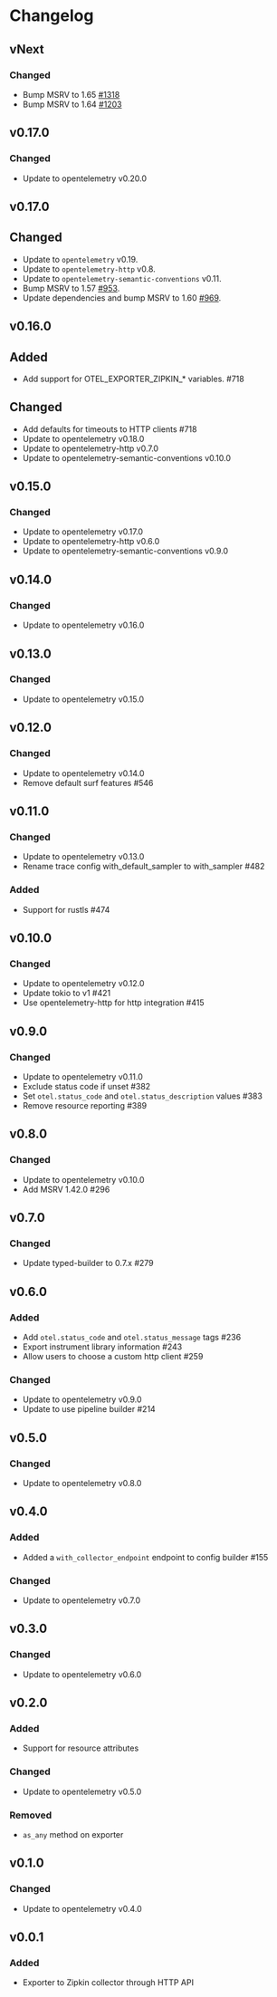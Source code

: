 # Changelog

## vNext

### Changed

- Bump MSRV to 1.65 [#1318](https://github.com/open-telemetry/opentelemetry-rust/pull/1318)
- Bump MSRV to 1.64 [#1203](https://github.com/open-telemetry/opentelemetry-rust/pull/1203)

## v0.17.0

### Changed

- Update to opentelemetry v0.20.0

## v0.17.0

## Changed
- Update to `opentelemetry` v0.19.
- Update to `opentelemetry-http` v0.8.
- Update to `opentelemetry-semantic-conventions` v0.11.
- Bump MSRV to 1.57 [#953](https://github.com/open-telemetry/opentelemetry-rust/pull/953).
- Update dependencies and bump MSRV to 1.60 [#969](https://github.com/open-telemetry/opentelemetry-rust/pull/969).

## v0.16.0

## Added

- Add support for OTEL_EXPORTER_ZIPKIN_* variables. #718

## Changed

- Add defaults for timeouts to HTTP clients #718
- Update to opentelemetry v0.18.0
- Update to opentelemetry-http v0.7.0
- Update to opentelemetry-semantic-conventions v0.10.0

## v0.15.0

### Changed

- Update to opentelemetry v0.17.0
- Update to opentelemetry-http v0.6.0
- Update to opentelemetry-semantic-conventions v0.9.0

## v0.14.0

### Changed

- Update to opentelemetry v0.16.0

## v0.13.0

### Changed

- Update to opentelemetry v0.15.0

## v0.12.0

### Changed

- Update to opentelemetry v0.14.0
- Remove default surf features #546

## v0.11.0
### Changed
- Update to opentelemetry v0.13.0
- Rename trace config with_default_sampler to with_sampler #482

### Added
- Support for rustls #474

## v0.10.0

### Changed
- Update to opentelemetry v0.12.0
- Update tokio to v1 #421
- Use opentelemetry-http for http integration #415

## v0.9.0

### Changed

- Update to opentelemetry v0.11.0
- Exclude status code if unset #382
- Set `otel.status_code` and `otel.status_description` values #383
- Remove resource reporting #389

## v0.8.0

### Changed

- Update to opentelemetry v0.10.0
- Add MSRV 1.42.0 #296

## v0.7.0

### Changed

- Update typed-builder to 0.7.x #279

## v0.6.0

### Added

- Add `otel.status_code` and `otel.status_message` tags #236
- Export instrument library information #243
- Allow users to choose a custom http client #259

### Changed

- Update to opentelemetry v0.9.0
- Update to use pipeline builder #214

## v0.5.0

### Changed

- Update to opentelemetry v0.8.0

## v0.4.0

### Added
- Added a `with_collector_endpoint` endpoint to config builder #155

### Changed
- Update to opentelemetry v0.7.0

## v0.3.0

### Changed
- Update to opentelemetry v0.6.0

## v0.2.0

### Added
- Support for resource attributes

### Changed
- Update to opentelemetry v0.5.0

### Removed
- `as_any` method on exporter

## v0.1.0

### Changed
- Update to opentelemetry v0.4.0

## v0.0.1

### Added

- Exporter to Zipkin collector through HTTP API
